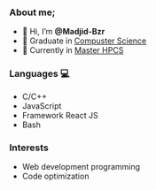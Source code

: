 ### About me;

- 👋 Hi, I’m __@Madjid-Bzr__
- 👀 Graduate in [Compuster Science](https://www.ummto.dz/)
- 🌱 Currently in [Master HPCS](http://www.chps.uvsq.fr/)


### Languages &#128187;

  - C/C++
  - JavaScript 
  - Framework React JS 
  - Bash

### Interests 

  - Web development programming 
  - Code optimization
 
<!---
Madjid-Bzr/Madjid-Bzr is a ✨ special ✨ repository because its `README.md` (this file) appears on your GitHub profile.
You can click the Preview link to take a look at your changes.
--->
